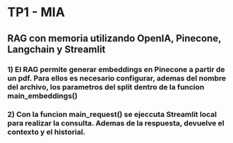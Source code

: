 ﻿# TP1 - MIA
## RAG con memoria utilizando OpenIA, Pinecone, Langchain y Streamlit

### 1) El RAG permite generar embeddings en Pinecone a partir de un pdf. Para ellos es necesario configurar, ademas del nombre del archivo, los parametros del split dentro de la funcion main_embeddings()
### 2) Con la funcion main_request() se ejeccuta Streamlit local para realizar la consulta. Ademas de la respuesta, devuelve el contexto y el historial.
